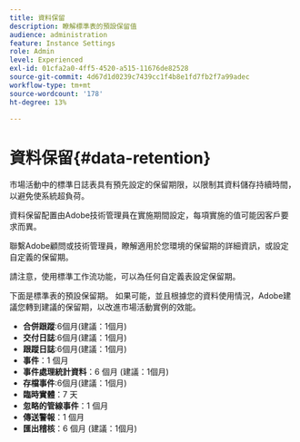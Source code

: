 ```yaml
---
title: 資料保留
description: 瞭解標準表的預設保留值
audience: administration
feature: Instance Settings
role: Admin
level: Experienced
exl-id: 01cfa2a0-4ff5-4520-a515-11676de82528
source-git-commit: 4d67d1d0239c7439cc1f4b8e1fd7fb2f7a99adec
workflow-type: tm+mt
source-wordcount: '178'
ht-degree: 13%

---
```


# 資料保留{#data-retention}

市場活動中的標準日誌表具有預先設定的保留期限，以限制其資料儲存持續時間，以避免使系統超負荷。

資料保留配置由Adobe技術管理員在實施期間設定，每項實施的值可能因客戶要求而異。

聯繫Adobe顧問或技術管理員，瞭解適用於您環境的保留期的詳細資訊，或設定自定義的保留期。

請注意，使用標準工作流功能，可以為任何自定義表設定保留期。

下面是標準表的預設保留期。 如果可能，並且根據您的資料使用情況，Adobe建議您轉到建議的保留期，以改進市場活動實例的效能。

* **合併跟蹤**:6個月(建議：1個月)
* **交付日誌**:6個月(建議：1個月)
* **跟蹤日誌**:6個月(建議：1個月)
* **事件**：1 個月
* **事件處理統計資料**：6 個月 (建議：1個月)
* **存檔事件**:6個月(建議：1個月)
* **臨時實體**：7 天
* **忽略的管線事件**：1 個月
* **傳送警報**：1 個月
* **匯出稽核**：6 個月 (建議：1個月)
